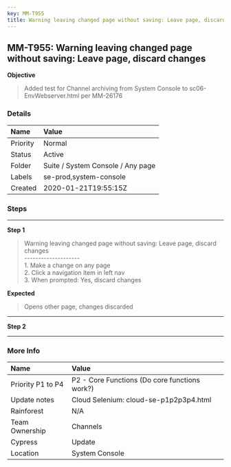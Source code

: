 ```yaml
---
key: MM-T955
title: Warning leaving changed page without saving: Leave page, discard changes
---
```


## MM-T955: Warning leaving changed page without saving: Leave page, discard changes

**Objective**

> <article>Added test for Channel archiving from System Console to sc06-EnvWebserver.html per MM-26176</article>

### Details

| Name     | Value                             |
| :------- | :-------------------------------- |
| Priority | Normal                            |
| Status   | Active                            |
| Folder   | Suite / System Console / Any page |
| Labels   | se-prod,system-console            |
| Created  | 2020-01-21T19:55:15Z              |

### Steps

<hr/>

**Step 1**

> <article>Warning leaving changed page without saving: Leave page, discard changes<br />--------------------<br />1. Make a change on any page<br />2. Click a navigation item in left nav<br />3. When prompted: Yes, discard changes</article>

**Expected**

> <article>Opens other page, changes discarded</article>

<hr/>

**Step 2**

> <article></article>

<hr/>

### More Info

| Name              | Value                                         |
| :---------------- | :-------------------------------------------- |
| Priority P1 to P4 | P2 - Core Functions (Do core functions work?) |
| Update notes      | Cloud Selenium: cloud-se-p1p2p3p4.html        |
| Rainforest        | N/A                                           |
| Team Ownership    | Channels                                      |
| Cypress           | Update                                        |
| Location          | System Console                                |
